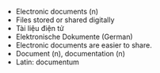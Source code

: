 - Electronic documents (n)
- Files stored or shared digitally
- Tài liệu điện tử
- Elektronische Dokumente (German)
- Electronic documents are easier to share.
- Document (n), documentation (n)
- Latin: documentum